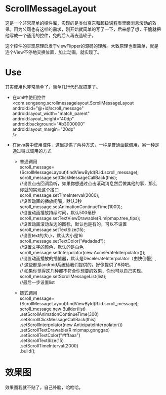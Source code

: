 # ScrollMessageLayout
这是一个非常简单的控件库，实现的是类似京东和超级课程表里面消息滚动的效果。因为公司也有这样的需求，刚开始就简单的写了一下，后来想了想，干脆就把他写成一个通用的控件，免的后人再去造轮子。<br>
<p>这个控件的实现原理启发于viewFlipper的源码的理解。大致原理也很简单，就是连个View不停地交换位置，加上动画，就实现了。<br>

# Use
其实使用也非常简单了，简单几行代码就搞定了。<br>
* 在xml中使用控件<br>
<com.songsong.scrollmessagelayout.ScrollMessageLayout<br>
        android:id="@+id/scroll_message"<br>
        android:layout_width="match_parent"<br>
        android:layout_height="40dp"<br>
        android:background="#b3000000"<br>
        android:layout_margin="20dp"<br>
        /><br><p>
* 在java类中使用控件，这里提供了两种方式，一种是普通函数调用，另一种是通过链式调用的方式<br><p>
	* 普通调用<br>
		scroll_message=(ScrollMessageLayout)findViewById(R.id.scroll_message);<br>
        scroll_message.setClickMessageCallBack(this);<br>
        //设置点击回调监听，如果你想通过点击滚动消息然后做其他的事，那么你就的实现这个接口<br>
        scroll_message.setTimeInterval(2000);<br>
        //设置动画的播放间隔，默认3秒<br>
        scroll_message.setAnimationContinueTime(1000);<br>
        //设置动画播放持续时间，默认500毫秒<br>
        scroll_message.setTextViewDrawable(R.mipmap.tree_tips);<br>
        //设置动画滚动左边的图标，默认也是有的，可以不设置<br>
        scroll_message.setTextSize(15);<br>
        //设置text的大小，默认大小是16<br>
        scroll_message.setTextColor("#adadad");<br>
        //设置文字的颜色，默认的是白色<br>
        scroll_message.setInterpolator(new AccelerateInterpolator());<br>
        //设置动画播放的插值器，默认是DecelerateInterpolator（由快倒慢）,<br>
        // 这些都是android系统给我们提供的，好像提供了6种吧，<br>
        // 如果你觉得这几种都不符合你想要的效果，你也可以自己实现。<br>
        scroll_message.setScrollMessageList(list);<br>
        //最后一步设置list<br><p>
	* 链式调用<br>
	scroll_message=(ScrollMessageLayout)findViewById(R.id.scroll_message);<br>
        scroll_message.new Builder(list)<br>
                .setScrollAnimationContinueTime(300)<br>
                .setScrollClickMessageCallBack(this)<br>
                .setScrollInterpolator(new AnticipateInterpolator())<br>
                .setScrollTextDrawable(R.mipmap.gonggao)<br>
                .setScrollTextColor("#fffaaa")<br>
                .setScrollTextSize(15)<br>
                .setScrollTimeInterval(2000)<br>
                .build();<br>
# 效果图
效果图我就不贴了，自己补脑，哈哈哈。
